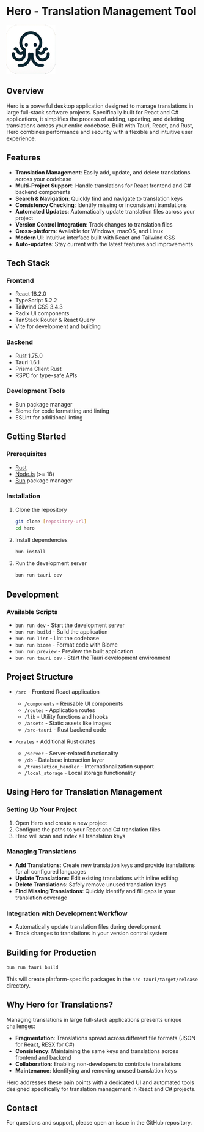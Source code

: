 # Hero - Translation Management Tool

![Hero](src/src-tauri/icons/128x128.png)

## Overview

Hero is a powerful desktop application designed to manage translations in large full-stack software projects. Specifically built for React and C# applications, it simplifies the process of adding, updating, and deleting translations across your entire codebase. Built with Tauri, React, and Rust, Hero combines performance and security with a flexible and intuitive user experience.

## Features

- **Translation Management**: Easily add, update, and delete translations across your codebase
- **Multi-Project Support**: Handle translations for React frontend and C# backend components
- **Search & Navigation**: Quickly find and navigate to translation keys
- **Consistency Checking**: Identify missing or inconsistent translations
- **Automated Updates**: Automatically update translation files across your project
- **Version Control Integration**: Track changes to translation files
- **Cross-platform**: Available for Windows, macOS, and Linux
- **Modern UI**: Intuitive interface built with React and Tailwind CSS
- **Auto-updates**: Stay current with the latest features and improvements

## Tech Stack

### Frontend
- React 18.2.0
- TypeScript 5.2.2
- Tailwind CSS 3.4.3
- Radix UI components
- TanStack Router & React Query
- Vite for development and building

### Backend
- Rust 1.75.0
- Tauri 1.6.1
- Prisma Client Rust
- RSPC for type-safe APIs

### Development Tools
- Bun package manager
- Biome for code formatting and linting
- ESLint for additional linting

## Getting Started

### Prerequisites

- [Rust](https://www.rust-lang.org/tools/install)
- [Node.js](https://nodejs.org/) (>= 18)
- [Bun](https://bun.sh/) package manager

### Installation

1. Clone the repository
   ```bash
   git clone [repository-url]
   cd hero
   ```

2. Install dependencies
   ```bash
   bun install
   ```

3. Run the development server
   ```bash
   bun run tauri dev
   ```

## Development

### Available Scripts

- `bun run dev` - Start the development server
- `bun run build` - Build the application
- `bun run lint` - Lint the codebase
- `bun run biome` - Format code with Biome
- `bun run preview` - Preview the built application
- `bun run tauri dev` - Start the Tauri development environment

## Project Structure

- `/src` - Frontend React application
  - `/components` - Reusable UI components
  - `/routes` - Application routes
  - `/lib` - Utility functions and hooks
  - `/assets` - Static assets like images
  - `/src-tauri` - Rust backend code

- `/crates` - Additional Rust crates
  - `/server` - Server-related functionality
  - `/db` - Database interaction layer
  - `/translation_handler` - Internationalization support
  - `/local_storage` - Local storage functionality

## Using Hero for Translation Management

### Setting Up Your Project

1. Open Hero and create a new project
2. Configure the paths to your React and C# translation files
3. Hero will scan and index all translation keys

### Managing Translations

- **Add Translations**: Create new translation keys and provide translations for all configured languages
- **Update Translations**: Edit existing translations with inline editing
- **Delete Translations**: Safely remove unused translation keys
- **Find Missing Translations**: Quickly identify and fill gaps in your translation coverage
### Integration with Development Workflow

- Automatically update translation files during development
- Track changes to translations in your version control system

## Building for Production

```bash
bun run tauri build
```

This will create platform-specific packages in the `src-tauri/target/release` directory.

## Why Hero for Translations?

Managing translations in large full-stack applications presents unique challenges:

- **Fragmentation**: Translations spread across different file formats (JSON for React, RESX for C#)
- **Consistency**: Maintaining the same keys and translations across frontend and backend
- **Collaboration**: Enabling non-developers to contribute translations
- **Maintenance**: Identifying and removing unused translation keys

Hero addresses these pain points with a dedicated UI and automated tools designed specifically for translation management in React and C# projects.

## Contact

For questions and support, please open an issue in the GitHub repository.
